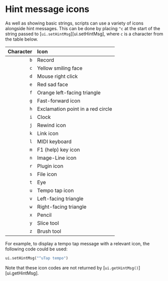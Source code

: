 # Hint message icons

As well as showing basic strings, scripts can use a variety of icons alongside
hint messages. This can be done by placing `^c` at the start of the string
passed to [`ui.setHintMsg`][ui.setHintMsg], where `c` is a character from the
table below.

| Character | Icon                              |
|----------:|:----------------------------------|
|       `b` | Record                            |
|       `c` | Yellow smiling face               |
|       `d` | Mouse right click                 |
|       `e` | Red sad face                      |
|       `f` | Orange left-facing triangle       |
|       `g` | Fast-forward icon                 |
|       `h` | Exclamation point in a red circle |
|       `i` | Clock                             |
|       `j` | Rewind icon                       |
|       `k` | Link icon                         |
|       `l` | MIDI keyboard                     |
|       `m` | F1 (help) key icon                |
|       `n` | Image-Line icon                   |
|       `r` | Plugin icon                       |
|       `s` | File icon                         |
|       `t` | Eye                               |
|       `u` | Tempo tap icon                    |
|       `v` | Left-facing triangle              |
|       `w` | Right-facing triangle             |
|       `x` | Pencil                            |
|       `y` | Slice tool                        |
|       `z` | Brush tool                        |

For example, to display a tempo tap message with a relevant icon, the
following code could be used:

```py
ui.setHintMsg("^uTap tempo")
```

Note that these icon codes are not returned by
[`ui.getHintMsg()`][ui.getHintMsg].
